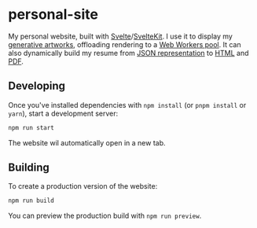 # personal-site

My personal website, built with [Svelte](https://svelte.dev/)/[SvelteKit](https://kit.svelte.dev/). I use it to display my [generative artworks](https://github.com/codedpalette/sketches), offloading rendering to a [Web Workers pool](/src/lib/worker.ts). It can also dynamically build my resume from [JSON representation](/src/routes/about/resume.json) to [HTML](src/routes/about/Resume.svelte) and [PDF](/src/routes/about/resume.pdf/+server.ts).

## Developing

Once you've installed dependencies with `npm install` (or `pnpm install` or `yarn`), start a development server:

```bash
npm run start
```

The website wil automatically open in a new tab.

## Building

To create a production version of the website:

```bash
npm run build
```

You can preview the production build with `npm run preview`.

<!-- TODO: Explain other commands >